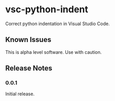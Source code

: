 # vsc-python-indent

Correct python indentation in Visual Studio Code.

## Known Issues

This is alpha level software. Use with caution.

## Release Notes

### 0.0.1

Initial release.
